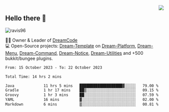 <img align='right' src="https://github-readme-stats.vercel.app/api?username=Ravis96&show_icons=true">

## Hello there 👋
<p align="left"> <img src="https://komarev.com/ghpvc/?username=ravis96&label=Profile%20views&color=0e75b6&style=flat" alt="ravis96" /> </p>

👨‍💻 Owner & Leader of [DreamCode](https://github.com/DreamPoland) <br>
💻 Open-Source projects: [Dream-Template](https://github.com/DreamPoland/dream-template) on [Dream-Platform](https://github.com/DreamPoland/dream-platform), [Dream-Menu](https://github.com/DreamPoland/dream-menu), [Dream-Command](https://github.com/DreamPoland/dream-command), [Dream-Notice](https://github.com/DreamPoland/dream-notice), [Dream-Utilities](https://github.com/DreamPoland/dream-utilities) and +500 bukkit/bungee plugins.

<!--START_SECTION:waka-->

```txt
From: 15 October 2023 - To: 22 October 2023

Total Time: 14 hrs 2 mins

Java             11 hrs 5 mins   ███████████████████▓░░░░░   79.00 %
Gradle           1 hr 17 mins    ██▒░░░░░░░░░░░░░░░░░░░░░░   09.15 %
Groovy           1 hr 3 mins     ██░░░░░░░░░░░░░░░░░░░░░░░   07.59 %
YAML             16 mins         ▓░░░░░░░░░░░░░░░░░░░░░░░░   02.00 %
Markdown         6 mins          ▒░░░░░░░░░░░░░░░░░░░░░░░░   00.81 %
```

<!--END_SECTION:waka-->
